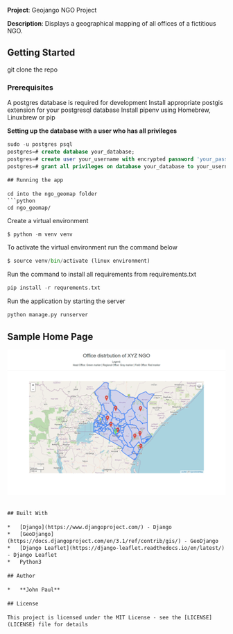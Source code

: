 **Project**: Geojango NGO Project

**Description**: Displays a geographical mapping of all offices of a fictitious NGO.

## Getting Started

git clone the repo

### Prerequisites

A postgres database is required for development
Install appropriate postgis extension for your postgresql database
Install pipenv using Homebrew, Linuxbrew or pip


**Setting up the database with a user who has all privileges**
```sql
sudo -u postgres psql
postgres=# create database your_database;
postgres=# create user your_username with encrypted password 'your_password';
postgres=# grant all privileges on database your_database to your_username;
```
```
## Running the app

cd into the ngo_geomap folder
```python
cd ngo_geomap/
```

Create a virtual environment
```python
$ python -m venv venv
```

To activate the virtual environment run the command below
```python
$ source venv/bin/activate (linux environment)
```


Run the command to install all requirements from requirements.txt
```python
pip install -r requrements.txt
```


Run the application by starting the server
```python
python manage.py runserver
```

## Sample Home Page
![Alt text](./sample-home-pg.png?raw=true "Home Page Portal")

```

## Built With

*   [Django](https://www.djangoproject.com/) - Django
*   [GeoDjango](https://docs.djangoproject.com/en/3.1/ref/contrib/gis/) - GeoDjango
*   [Django Leaflet](https://django-leaflet.readthedocs.io/en/latest/) - Django Leaflet
*   Python3

## Author

*   **John Paul**

## License

This project is licensed under the MIT License - see the [LICENSE](LICENSE) file for details
